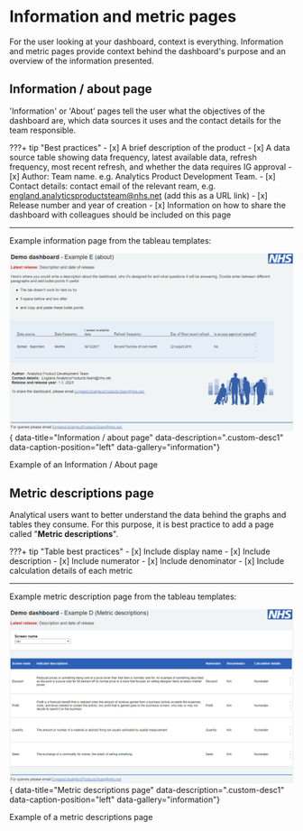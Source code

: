 # Information and metric pages

For the user looking at your dashboard, context is everything. Information and metric pages provide context behind the dashboard's purpose and an overview of the information presented.


## Information / about page

'Information' or 'About' pages tell the user what the objectives of the dashboard are, which data sources it uses and the contact details for the team responsible.

???+ tip "Best practices"
    - [x] A brief description of the product
    - [x] A data source table showing data frequency, latest available data, refresh frequency, most recent refresh, and whether the data requires IG approval
    - [x] Author: Team name. e.g. Analytics Product Development Team.
    - [x] Contact details: contact email of the relevant ream, e.g. england.analyticsproductsteam@nhs.net (add this as a URL link)
    - [x] Release number and year of creation
    - [x] Information on how to share the dashboard with colleagues should be included on this page

***

Example information page from the tableau templates:

![Information / about page](images/information_page.png){ data-title="Information / about page" data-description=".custom-desc1" data-caption-position="left" data-gallery="information"}
<div class="glightbox-desc custom-desc1">
Example of an Information / About page
</div>


## Metric descriptions page

Analytical users want to better understand the data behind the graphs and tables they consume. For this purpose, it is best practice to add a page called "**Metric descriptions**".

???+ tip "Table best practices"
    - [x] Include display name
    - [x] Include description
    - [x] Include numerator
    - [x] Include denominator
    - [x] Include calculation details of each metric


***

Example metric description page from the tableau templates:

![Metric descriptions page](images/metrics_page.png){ data-title="Metric descriptions page" data-description=".custom-desc1" data-caption-position="left" data-gallery="information"}
<div class="glightbox-desc custom-desc1">
Example of a metric descriptions page
</div>